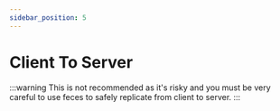 ```yaml
---
sidebar_position: 5
---
```

# Client To Server

:::warning
This is not recommended as it's risky and you must be very careful to use feces to safely replicate from client to server.
:::





